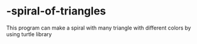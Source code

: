 # -spiral-of-triangles
This program can make a spiral with many triangle with different colors by using turtle library
